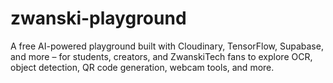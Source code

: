 # zwanski-playground
A free AI-powered playground built with Cloudinary, TensorFlow, Supabase, and more – for students, creators, and ZwanskiTech fans to explore OCR, object detection, QR code generation, webcam tools, and more.
